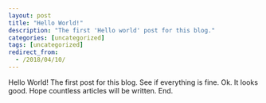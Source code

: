```yaml
---
layout: post
title: "Hello World!"
description: "The first 'Hello world' post for this blog."
categories: [uncategorized]
tags: [uncategorized]
redirect_from:
  - /2018/04/10/
---
```

Hello World!
The first post for this blog.
See if everything is fine.
Ok.
It looks good.
Hope countless articles will be written.
End.
